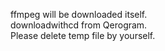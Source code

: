 ffmpeg will be downloaded itself.</br>
downloadwithcd from Qerogram.</br>
Please delete temp file by yourself.
